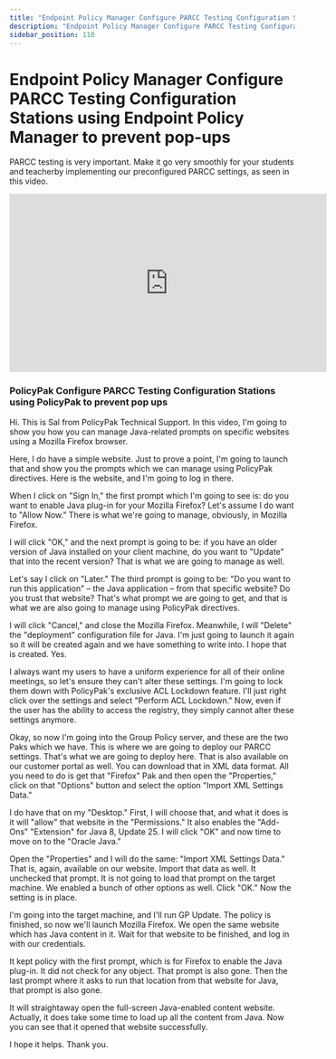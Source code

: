 ```yaml
---
title: "Endpoint Policy Manager Configure PARCC Testing Configuration Stations using Endpoint Policy Manager to prevent pop-ups"
description: "Endpoint Policy Manager Configure PARCC Testing Configuration Stations using Endpoint Policy Manager to prevent pop-ups"
sidebar_position: 110
---
```


# Endpoint Policy Manager Configure PARCC Testing Configuration Stations using Endpoint Policy Manager to prevent pop-ups

PARCC testing is very important. Make it go very smoothly for your students and teacherby
implementing our preconfigured PARCC settings, as seen in this video.

<iframe width="560" height="315" src="https://www.youtube.com/embed/DdFqtP3UT3w?si=zCWSbAlKjd1vGhtW" title="YouTube video player" frameborder="0" allow="accelerometer; autoplay; clipboard-write; encrypted-media; gyroscope; picture-in-picture; web-share" referrerpolicy="strict-origin-when-cross-origin" allowfullscreen></iframe>

### PolicyPak Configure PARCC Testing Configuration Stations using PolicyPak to prevent pop ups

Hi. This is Sal from PolicyPak Technical Support. In this video, I'm going to show you how you can
manage Java-related prompts on specific websites using a Mozilla Firefox browser.

Here, I do have a simple website. Just to prove a point, I'm going to launch that and show you the
prompts which we can manage using PolicyPak directives. Here is the website, and I'm going to log in
there.

When I click on "Sign In," the first prompt which I'm going to see is: do you want to enable Java
plug-in for your Mozilla Firefox? Let's assume I do want to "Allow Now." There is what we're going
to manage, obviously, in Mozilla Firefox.

I will click "OK," and the next prompt is going to be: if you have an older version of Java
installed on your client machine, do you want to "Update" that into the recent version? That is what
we are going to manage as well.

Let's say I click on "Later." The third prompt is going to be: "Do you want to run this application"
– the Java application – from that specific website? Do you trust that website? That's what prompt
we are going to get, and that is what we are also going to manage using PolicyPak directives.

I will click "Cancel," and close the Mozilla Firefox. Meanwhile, I will "Delete" the "deployment"
configuration file for Java. I'm just going to launch it again so it will be created again and we
have something to write into. I hope that is created. Yes.

I always want my users to have a uniform experience for all of their online meetings, so let's
ensure they can't alter these settings. I'm going to lock them down with PolicyPak's exclusive ACL
Lockdown feature. I'll just right click over the settings and select "Perform ACL Lockdown." Now,
even if the user has the ability to access the registry, they simply cannot alter these settings
anymore.

Okay, so now I'm going into the Group Policy server, and these are the two Paks which we have. This
is where we are going to deploy our PARCC settings. That's what we are going to deploy here. That is
also available on our customer portal as well. You can download that in XML data format. All you
need to do is get that "Firefox" Pak and then open the "Properties," click on that "Options" button
and select the option "Import XML Settings Data."

I do have that on my "Desktop." First, I will choose that, and what it does is it will "allow" that
website in the "Permissions." It also enables the "Add-Ons" "Extension" for Java 8, Update 25. I
will click "OK" and now time to move on to the "Oracle Java."

Open the "Properties" and I will do the same: "Import XML Settings Data." That is, again, available
on our website. Import that data as well. It unchecked that prompt. It is not going to load that
prompt on the target machine. We enabled a bunch of other options as well. Click "OK." Now the
setting is in place.

I'm going into the target machine, and I'll run GP Update. The policy is finished, so now we'll
launch Mozilla Firefox. We open the same website which has Java content in it. Wait for that website
to be finished, and log in with our credentials.

It kept policy with the first prompt, which is for Firefox to enable the Java plug-in. It did not
check for any object. That prompt is also gone. Then the last prompt where it asks to run that
location from that website for Java, that prompt is also gone.

It will straightaway open the full-screen Java-enabled content website. Actually, it does take some
time to load up all the content from Java. Now you can see that it opened that website successfully.

I hope it helps. Thank you.
